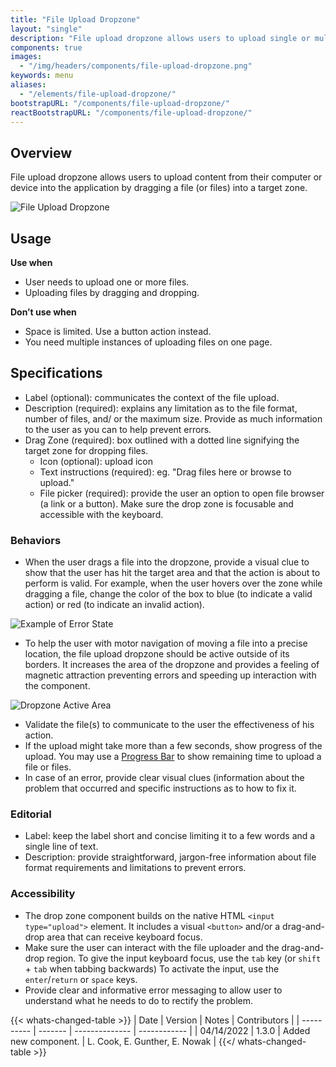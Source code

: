 ```yaml
---
title: "File Upload Dropzone"
layout: "single"
description: "File upload dropzone allows users to upload single or multiple files to the application by dragging and dropping."
components: true
images:
  - "/img/headers/components/file-upload-dropzone.png"
keywords: menu
aliases:
  - "/elements/file-upload-dropzone/"
bootstrapURL: "/components/file-upload-dropzone/"
reactBootstrapURL: "/components/file-upload-dropzone/"
---
```


## Overview

File upload dropzone allows users to upload content from their computer or device into the application by dragging a file (or files) into a target zone.

![File Upload Dropzone](/img/dropzone.png)

## Usage

**Use when**

- User needs to upload one or more files.
- Uploading files by dragging and dropping.

**Don’t use when**

- Space is limited. Use a button action instead.
- You need multiple instances of uploading files on one page.

## Specifications

- Label (optional): communicates the context of the file upload.
- Description (required): explains any limitation as to the file format, number of files, and/ or the maximum size. Provide as much information to the user as you can to help prevent errors.
- Drag Zone (required): box outlined with a dotted line signifying the target zone for dropping files.
  - Icon (optional): upload icon
  - Text instructions (required): eg. "Drag files here or browse to upload."
  - File picker (required): provide the user an option to open file browser (a link or a button). Make sure the drop zone is focusable and accessible with the keyboard.

### Behaviors

- When the user drags a file into the dropzone, provide a visual clue to show that the user has hit the target area and that the action is about to perform is valid. For example, when the user hovers over the zone while dragging a file, change the color of the box to blue (to indicate a valid action) or red (to indicate an invalid action).

![Example of Error State](/img/dropzone-states.png)

- To help the user with motor navigation of moving a file into a precise location, the file upload dropzone should be active outside of its borders. It increases the area of the dropzone and provides a feeling of magnetic attraction preventing errors and speeding up interaction with the component.

![Dropzone Active Area](/img/dropzone-active-area.png)

- Validate the file(s) to communicate to the user the effectiveness of his action.
- If the upload might take more than a few seconds, show progress of the upload. You may use a [Progress Bar](/components/progress-bars/) to show remaining time to upload a file or files.
- In case of an error, provide clear visual clues (information about the problem that occurred and specific instructions as to how to fix it.


### Editorial

- Label: keep the label short and concise limiting it to a few words and a single line of text.
- Description: provide straightforward, jargon-free information about file format requirements and limitations to prevent errors.

### Accessibility

- The drop zone component builds on the native HTML `<input type="upload">` element. It includes a visual `<button>` and/or a drag-and-drop area that can receive keyboard focus.
- Make sure the user can interact with the file uploader and the drag-and-drop region. To give the input keyboard focus, use the `tab` key (or `shift` + `tab` when tabbing backwards)
To activate the input, use the `enter`/`return` or `space` keys.
- Provide clear and informative error messaging to allow user to understand what he needs to do to rectify the problem.

{{< whats-changed-table >}}
| Date | Version | Notes | Contributors |
| ---------- | ------- | -------------- | ------------ |
| 04/14/2022 | 1.3.0 | Added new component. | L. Cook, E. Gunther, E. Nowak |
{{</ whats-changed-table >}}
